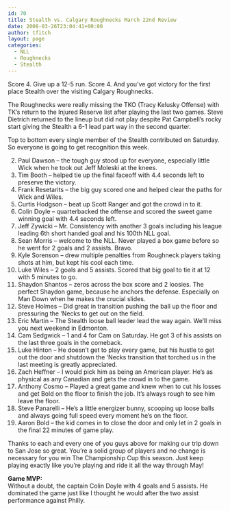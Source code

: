 ```yaml
---
id: 70
title: Stealth vs. Calgary Roughnecks March 22nd Review
date: 2008-03-26T23:04:41+00:00
author: tfitch
layout: page
categories:
  - NLL
  - Roughnecks
  - Stealth
---
```

Score 4. Give up a 12-5 run. Score 4. And you&#8217;ve got victory for the first place Stealth over the visiting Calgary Roughnecks.

The Roughnecks were really missing the TKO (Tracy Kelusky Offense) with TK&#8217;s return to the Injured Reserve list after playing the last two games. Steve Dietrich returned to the lineup but did not play despite Pat Campbell&#8217;s rocky start giving the Stealth a 6-1 lead part way in the second quarter.

Top to bottom every single member of the Stealth contributed on Saturday. So everyone is going to get recognition this week.

2) Paul Dawson &#8211; the tough guy stood up for everyone, especially little Wick when he took out Jeff Moleski at the knees.  
2) Tim Booth &#8211; helped tie up the final faceoff with 4.4 seconds left to preserve the victory.  
5) Frank Resetarits &#8211; the big guy scored one and helped clear the paths for Wick and Wiles.  
6) Curtis Hodgson &#8211; beat up Scott Ranger and got the crowd in to it.  
7) Colin Doyle &#8211; quarterbacked the offense and scored the sweet game winning goal with 4.4 seconds left.  
9) Jeff Zywicki &#8211; Mr. Consistency with another 3 goals including his league leading 6th short handed goal and his 100th NLL goal.  
10) Sean Morris &#8211; welcome to the NLL. Never played a box game before so he went for 2 goals and 2 assists. Bravo.  
11) Kyle Sorenson &#8211; drew multiple penalties from Roughneck players taking shots at him, but kept his cool each time.  
15) Luke Wiles &#8211; 2 goals and 5 assists. Scored that big goal to tie it at 12 with 5 minutes to go.  
20) Shaydon Shantos &#8211; zeros across the box score and 2 loosies. The perfect Shaydon game, because he anchors the defense. Especially on Man Down when he makes the crucial slides.  
21) Steve Holmes &#8211; Did great in transition pushing the ball up the floor and pressuring the &#8216;Necks to get out on the field.  
25) Eric Martin &#8211; The Stealth loose ball leader lead the way again. We&#8217;ll miss you next weekend in Edmonton.  
29) Cam Sedgwick &#8211; 1 and 4 for Cam on Saturday. He got 3 of his assists on the last three goals in the comeback.  
34) Luke Hinton &#8211; He doesn&#8217;t get to play every game, but his hustle to get out the door and shutdown the &#8216;Necks transition that torched us in the last meeting is greatly appreciated.  
41) Zach Heffner &#8211; I would pick him as being an American player. He&#8217;s as physical as any Canadian and gets the crowd in to the game.  
44) Anthony Cosmo &#8211; Played a great game and knew when to cut his losses and get Bold on the floor to finish the job. It&#8217;s always rough to see him leave the floor.  
55) Steve Panarelli &#8211; He&#8217;s a little energizer bunny, scooping up loose balls and always going full speed every moment he&#8217;s on the floor.  
77) Aaron Bold &#8211; the kid comes in to close the door and only let in 2 goals in the final 22 minutes of game play.

Thanks to each and every one of you guys above for making our trip down to San Jose so great. You&#8217;re a solid group of players and no change is necessary for you win The Championship Cup this season. Just keep playing exactly like you&#8217;re playing and ride it all the way through May!

**Game MVP:**  
Without a doubt, the captain Colin Doyle with 4 goals and 5 assists. He dominated the game just like I thought he would after the two assist performance against Philly.
